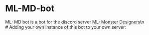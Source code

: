 # ML-MD-bot
ML: MD bot is a bot for the discord server [ML: Monster Designers](https://discord.gg/Q6x6dph)\n
# Adding your own instance of this bot to your own server:
